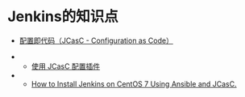 Jenkins的知识点
=====
- [配置即代码（JCasC - Configuration as Code）](https://www.jenkins.io/doc/book/managing/casc/)

- - [使用 JCasC 配置插件](https://www.jenkins.io/blog/2021/05/20/configure-plugins-with-jcasc/)

- - [How to Install Jenkins on CentOS 7 Using Ansible and JCasC.](https://www.youtube.com/watch?v=ANU7jkxbZSM&t=1673s)